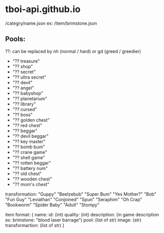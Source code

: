 # tboi-api.github.io

/categry/name.json
ex:
	/item/brimstone.json

## Pools:
??: can be replaced by nh (normal / hard) or gd (greed / greedier)
- "?? treasure"
- "?? shop"
- "?? secret"
- "?? ultra secret"
- "?? devil"
- "?? angel"
- "?? babyshop"
- "?? planetarium"
- "?? library"
- "?? cursed"
- "?? boss"
- "?? golden chest"
- "?? red chest"
- "?? beggar"
- "?? devil beggar"
- "?? key master"
- "?? bomb bum"
- "?? crane game"
- "?? shell game"
- "?? rotten beggar"
- "?? battery num"
- "?? old chest"
- "?? wooden chest"
- "?? mom's chest"
	
transformation:
	"Guppy"
	"Beelzebub"
	"Super Bum"
	"Yes Mother?"
	"Bob"
	"Fun Guy"
	"Leviathan"
	"Conjoined"
	"Spun"
	"Seraphim"
	"Oh Crap"
	"Bookworm"
	"Spider Baby"
	"Adult"
	"Stompy"


item format:
{
	name:
	id: (int)
	quality: (int)
	description: (in game description ex: brimstone: "blood laser barrage")
	pool: (list of str)
	image: (str)
	transformartion: (list of str)
}